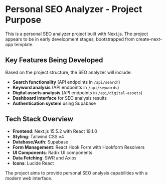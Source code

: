 # Personal SEO Analyzer - Project Purpose

This is a personal SEO analyzer project built with Next.js. The project appears to be in early development stages, bootstrapped from create-next-app template.

## Key Features Being Developed
Based on the project structure, the SEO analyzer will include:
- **Search functionality** (API endpoints in `/api/search`)
- **Keyword analysis** (API endpoints in `/api/keywords`) 
- **Digital assets analysis** (API endpoints in `/api/digital-assets`)
- **Dashboard interface** for SEO analysis results
- **Authentication system** using Supabase

## Tech Stack Overview
- **Frontend**: Next.js 15.5.2 with React 19.1.0
- **Styling**: Tailwind CSS v4
- **Database/Auth**: Supabase
- **Form Management**: React Hook Form with Hookform Resolvers
- **UI Components**: Radix UI components
- **Data Fetching**: SWR and Axios
- **Icons**: Lucide React

The project aims to provide personal SEO analysis capabilities with a modern web interface.